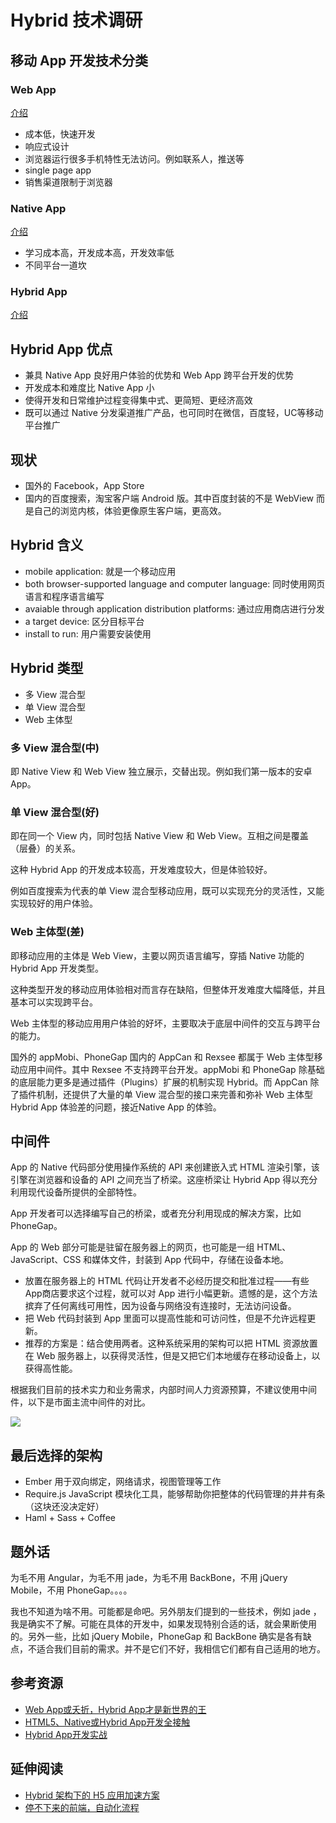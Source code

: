# Hybrid 技术调研

## 移动 App 开发技术分类

### Web App 

[介绍](http://www.cocoachina.com/applenews/devnews/2012/0709/4428_2.html)

* 成本低，快速开发
* 响应式设计
* 浏览器运行很多手机特性无法访问。例如联系人，推送等
* single page app
* 销售渠道限制于浏览器

### Native App 

[介绍](http://www.cocoachina.com/applenews/devnews/2012/0709/4428.html)

* 学习成本高，开发成本高，开发效率低
* 不同平台一道坎

### Hybrid App 

[介绍](http://www.cocoachina.com/applenews/devnews/2012/0709/4428_3.html)

## Hybrid App 优点 

* 兼具 Native App 良好用户体验的优势和 Web App 跨平台开发的优势
* 开发成本和难度比 Native App 小
* 使得开发和日常维护过程变得集中式、更简短、更经济高效
* 既可以通过 Native 分发渠道推广产品，也可同时在微信，百度轻，UC等移动平台推广


## 现状

* 国外的 Facebook，App Store
* 国内的百度搜索，淘宝客户端 Android 版。其中百度封装的不是 WebView 而是自己的浏览内核，体验更像原生客户端，更高效。

## Hybrid 含义

* mobile application: 就是一个移动应用
* both browser-supported language and computer language: 同时使用网页语言和程序语言编写
* avaiable through application distribution platforms: 通过应用商店进行分发
* a target device: 区分目标平台
* install to run: 用户需要安装使用

## Hybrid 类型

* 多 View 混合型
* 单 View 混合型
* Web 主体型

### 多 View 混合型(中)

即 Native View 和 Web View 独立展示，交替出现。例如我们第一版本的安卓 App。

### 单 View 混合型(好)

即在同一个 View 内，同时包括 Native View 和 Web View。互相之间是覆盖（层叠）的关系。

这种 Hybrid App 的开发成本较高，开发难度较大，但是体验较好。

例如百度搜索为代表的单 View 混合型移动应用，既可以实现充分的灵活性，又能实现较好的用户体验。 

### Web 主体型(差)

即移动应用的主体是 Web View，主要以网页语言编写，穿插 Native 功能的 Hybrid App 开发类型。

这种类型开发的移动应用体验相对而言存在缺陷，但整体开发难度大幅降低，并且基本可以实现跨平台。

Web 主体型的移动应用用户体验的好坏，主要取决于底层中间件的交互与跨平台的能力。

国外的 appMobi、PhoneGap 国内的 AppCan 和 Rexsee 都属于 Web 主体型移动应用中间件。其中 Rexsee 不支持跨平台开发。appMobi 和 PhoneGap 除基础的底层能力更多是通过插件（Plugins）扩展的机制实现 Hybrid。而 AppCan 除了插件机制，还提供了大量的单 View 混合型的接口来完善和弥补 Web 主体型 Hybrid App 体验差的问题，接近Native App 的体验。 


## 中间件

App 的 Native 代码部分使用操作系统的 API 来创建嵌入式 HTML 渲染引擎，该引擎在浏览器和设备的 API 之间充当了桥梁。这座桥梁让 Hybrid App 得以充分利用现代设备所提供的全部特性。

App 开发者可以选择编写自己的桥梁，或者充分利用现成的解决方案，比如 PhoneGap。

App 的 Web 部分可能是驻留在服务器上的网页，也可能是一组 HTML、JavaScript、CSS 和媒体文件，封装到 App 代码中，存储在设备本地。

* 放置在服务器上的 HTML 代码让开发者不必经历提交和批准过程——有些App商店要求这个过程，就可以对 App 进行小幅更新。遗憾的是，这个方法摈弃了任何离线可用性，因为设备与网络没有连接时，无法访问设备。
* 把 Web 代码封装到 App 里面可以提高性能和可访问性，但是不允许远程更新。
* 推荐的方案是：结合使用两者。这种系统采用的架构可以把 HTML 资源放置在 Web 服务器上，以获得灵活性，但是又把它们本地缓存在移动设备上，以获得高性能。

根据我们目前的技术实力和业务需求，内部时间人力资源预算，不建议使用中间件，以下是市面主流中间件的对比。

![](http://dl.iteye.com/upload/attachment/0070/0982/8b90b009-6cb5-39a7-bf98-ed497674fb76.jpg)

## 最后选择的架构

* Ember 用于双向绑定，网络请求，视图管理等工作
* Require.js JavaScript 模块化工具，能够帮助你把整体的代码管理的井井有条（这块还没决定好）
* Haml + Sass + Coffee

## 题外话

为毛不用 Angular，为毛不用 jade，为毛不用 BackBone，不用 jQuery Mobile，不用 PhoneGap。。。。

我也不知道为啥不用。可能都是命吧。另外朋友们提到的一些技术，例如 jade ，我是确实不了解。可能在具体的开发中，如果发现特别合适的话，就会果断使用的。另外一些，比如 jQuery Mobile，PhoneGap 和 BackBone 确实是各有缺点，不适合我们目前的需求。并不是它们不好，我相信它们都有自己适用的地方。

## 参考资源

* [Web App或夭折，Hybrid App才是新世界的王](http://www.iteye.com/news/25442)
* [HTML5、Native或Hybrid App开发全接触](http://www.cocoachina.com/applenews/devnews/2012/0709/4428_3.html)
* [Hybrid App开发实战](http://www.infoq.com/cn/articles/hybrid-app-development-combat)

## 延伸阅读

* [Hybrid 架构下的 H5 应用加速方案](http://www.aliued.cn/2014/03/02/hybrid-%E6%9E%B6%E6%9E%84%E4%B8%8B%E7%9A%84-h5-%E5%BA%94%E7%94%A8%E5%8A%A0%E9%80%9F%E6%96%B9%E6%A1%88.html?utm_source=tuicool)
* [停不下来的前端，自动化流程](http://www.alloyteam.com/2014/03/frontend-workflow/?utm_source=tuicool)